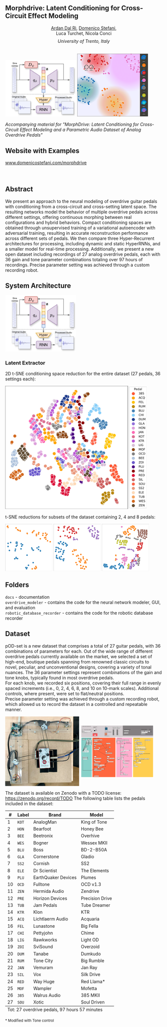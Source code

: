 
Morphdrive: Latent Conditioning for Cross-Circuit Effect Modeling
---
<div align="center" style="margin-bottom:.5rem">
  <!-- <p style="font-size: 1.3em; margin-bottom: 0;"> -->
    <a href="https://github.com/return-nihil"> Ardan Dal Rì</a>,
    <a href="http://www.domenicostefani.com"> Domenico Stefani</a>, <br>
    Luca Turchet,
    Nicola Conci
      <!-- </p> -->
</div>
<div align="center" style="margin-bottom:2rem">
<i>University of Trento, Italy</i>
</div>



<img src="docs/images/morphdrive-arch.svg" style="width: 45%;">
<img src="docs/images/morphdrive_gui.png"  style="width: 45%;">

*Accompanying material for "MorphDrive: Latent Conditioning for Cross-Circuit Effect Modeling and a Parametric Audio Dataset of Analog Overdrive Pedals"*

## Website with Examples

<a href="https://domenicostefani.com/morphdrive">www.domenicostefani.com/morphdrive</a>

<div  style="margin-bottom:4rem"></div>

## Abstract

<div align="justified">
We present an approach to the neural modeling of overdrive guitar pedals with conditioning from a cross-circuit and cross-setting latent space. The resulting networks model the behavior of multiple overdrive pedals across different settings, offering continuous morphing between real configurations and hybrid behaviors. Compact conditioning spaces are obtained through unsupervised training of a variational autoencoder with adversarial training, resulting in accurate reconstruction performance across different sets of pedals. We then compare three Hyper-Recurrent architectures for processing, including dynamic and static HyperRNNs, and a smaller model for real-time processing. Additionally, we present a new open dataset including recordings of 27 analog overdrive pedals, each with 36 gain and tone parameter combinations totaling over 97 hours of recordings. Precise parameter setting was achieved through a custom recording robot.</div>

## System Architecture

<img src="docs/images/morphdrive-arch.svg" style="width: 45%;">

### Latent Extractor

<!-- ![](docs/images/latent-spaces/27-NEW_tsne_latents5_latents.jpg) -->
2D t-SNE conditioning space reduction for the entire dataset (27 pedals, 36 settings each):  

<img src="docs/images/latent-spaces/27-NEW_tsne_latents5_latents.jpg"  style="width: 90%;">

t-SNE reductions for subsets of the dataset containing 2, 4 and 8 pedals:

<img src="docs/images/latent-spaces/2-PAPER_2025-03-16_12-00_tsne_latents_latents.jpg"  style="width: 30%;">
<img src="docs/images/latent-spaces/4-PAPER_2025-03-05_23-11_tsne_latents_latents.jpg"  style="width: 30%;">
<img src="docs/images/latent-spaces/8-PAPER_2025-03-16_13-18_tsne_latents_latents.jpg"  style="width: 30%;">

<!-- 
### Recording Robot:

Pictures of the robot created and used to record the dataset.  
Two stepper motors are used to control the position of the gain and tone knobs on the pedal, which is fixed to the base with velcro straps. The motors are controlled by a Pure Data patch via an Arduino board and serial communication. Audio I/O and recording are handled in the same patch.


<div style="width: 70%; overflow: hidden;">
    <img src="docs/images/IMG_1128.jpg" 
    style="width: 100%;   margin: -50px 0 -120px 0">
</div>
  

<div style="width: 70%; overflow: hidden;">
    <img src="docs/images/IMG_1123.jpg" 
    style="width: 100%;   margin: -50px 0 -120px 0">
</div>

![Puredata patch](docs/images/puredata.png) -->



## Folders
<!-- - `robotic_database_recorder` - contains the code for the robotic database recorder -->
`docs` - documentation  
`overdrive_modeler`  - contains the code for the neural network modeler, GUI, and evaluation  
`robotic_database_recorder` -  contains the code for the robotic database recorder  

## Dataset

pOD-set is a new dataset that comprises a total of 27 guitar pedals, with 36 combinations of parameters for each. Out of the wide range of different overdrive pedals currently available on the market, we selected a set of high-end, boutique pedals spanning from renowned classic circuits to novel, peculiar, and unconventional designs, covering a variety of tonal nuances. The 36 parameter settings represent combinations of the gain and tone knobs, typically found in most overdrive pedals.  
For each knob, we recorded six positions, covering their full range in evenly spaced increments (i.e., 0, 2, 4, 6, 8, and 10 on 10-mark scales). Additional controls, where present, were set to flat/neutral positions.    
Precise parameter setting was achieved through a custom recording robot, which allowed us to record the dataset in a controlled and repeatable manner.


<img src="docs/images/robot_prototype.jpg" style="width: 47%;" align="center">
<img src="docs/images/puredata.png" style="width: 47%;" align="center">

The dataset is available on Zenodo with a TODO license: https://zenodo.org/record/TODO
The following table lists the pedals included in the dataset:  

<!-- <div  style="margin-bottom:4rem"></div> -->

<table class="table">
    <thead>
        <tr>
            <th scope="col">#</th>
            <th scope="col">Label</th>
            <th scope="col">Brand</th>
            <th scope="col">Model</th>
        </tr>
    </thead>
    <tbody>
        <tr>
            <td>1</td>
            <td><code>KOT</code></td>
            <td>AnalogMan</td>
            <td>King of Tone</td>
        </tr>
        <tr>
            <td>2</td>
            <td><code>HON</code></td>
            <td>Bearfoot</td>
            <td>Honey Bee</td>
        </tr>
        <tr>
            <td>3</td>
            <td><code>BEE</code></td>
            <td>Beetronix</td>
            <td>Overhive</td>
        </tr>
        <tr>
            <td>4</td>
            <td><code>WES</code></td>
            <td>Bogner</td>
            <td>Wessex MKII</td>
        </tr>
        <tr>
            <td>5</td>
            <td><code>BLU</code></td>
            <td>Boss</td>
            <td>BD-2-B50A</td>
        </tr>
        <tr>
            <td>6</td>
            <td><code>GLA</code></td>
            <td>Cornerstone</td>
            <td>Gladio</td>
        </tr>
        <tr>
            <td>7</td>
            <td><code>SS2</code></td>
            <td>Cornish</td>
            <td>SS2</td>
        </tr>
        <tr>
            <td>8</td>
            <td><code>ELE</code></td>
            <td>Dr Scientist</td>
            <td>The Elements</td>
        </tr>
        <tr>
            <td>9</td>
            <td><code>PLU</code></td>
            <td>EarthQuaker Devices</td>
            <td>Plumes</td>
        </tr>
        <tr>
            <td>10</td>
            <td><code>OCD</code></td>
            <td>Fulltone</td>
            <td>OCD v1.3</td>
        </tr>
        <tr>
            <td>11</td>
            <td><code>ZEN</code></td>
            <td>Hermida Audio</td>
            <td>Zendrive</td>
        </tr>
        <tr>
            <td>12</td>
            <td><code>PRE</code></td>
            <td>Horizon Devices</td>
            <td>Precision Drive</td>
        </tr>
        <tr>
            <td>13</td>
            <td><code>TUB</code></td>
            <td>Jam Pedals</td>
            <td>Tube Dreamer</td>
        </tr>
        <tr>
            <td>14</td>
            <td><code>KTR</code></td>
            <td>Klon</td>
            <td>KTR</td>
        </tr>
        <tr>
            <td>15</td>
            <td><code>ACQ</code></td>
            <td>Lichtlaerm Audio</td>
            <td>Acquaria</td>
        </tr>
        <tr>
            <td>16</td>
            <td><code>FEL</code></td>
            <td>Lunastone</td>
            <td>Big Fella</td>
        </tr>
        <tr>
            <td>17</td>
            <td><code>CHI</code></td>
            <td>Pettyjohn</td>
            <td>Chime</td>
        </tr>
        <tr>
            <td>18</td>
            <td><code>LIG</code></td>
            <td>Rawkworks</td>
            <td>Light OD</td>
        </tr>
        <tr>
            <td>19</td>
            <td><code>ZOI</code></td>
            <td>SviSound</td>
            <td>Overzoid</td>
        </tr>
        <tr>
            <td>20</td>
            <td><code>DUM</code></td>
            <td>Tanabe</td>
            <td>Dumkudo</td>
        </tr>
        <tr>
            <td>21</td>
            <td><code>RUM</code></td>
            <td>Tone City</td>
            <td>Big Rumble</td>
        </tr>
        <tr>
            <td>22</td>
            <td><code>JAN</code></td>
            <td>Vemuram</td>
            <td>Jan Ray</td>
        </tr>
        <tr>
            <td>23</td>
            <td><code>SIL</code></td>
            <td>Vox</td>
            <td>Silk Drive</td>
        </tr>
        <tr>
            <td>24</td>
            <td><code>RED</code></td>
            <td>Way Huge</td>
            <td>Red Llama*</td>
        </tr>
        <tr>
            <td>25</td>
            <td><code>MOF</code></td>
            <td>Wampler</td>
            <td>Mofetta</td>
        </tr>
        <tr>
            <td>26</td>
            <td><code>385</code></td>
            <td>Walrus Audio</td>
            <td>385 MKII</td>
        </tr>
        <tr>
            <td>27</td>
            <td><code>SOU</code></td>
            <td>Xotic</td>
            <td>Soul Driven</td>
        </tr>
    </tbody>
    <tfoot class="table-footer">
        <tr>
            <td colspan="4">Tot: 27 overdrive pedals, 97 hours 57 minutes</td>
        </tr>
    </tfoot>
</table>
<p><small>* Modified with Tone control</small></p>